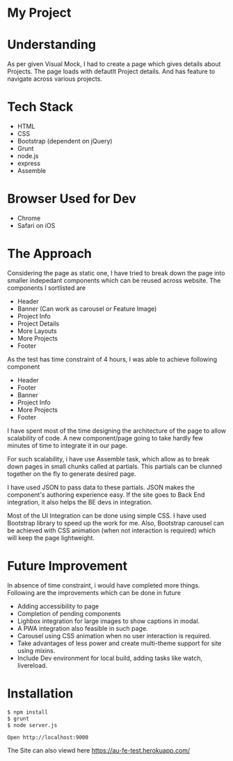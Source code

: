 # My Project

# Understanding 
As per given Visual Mock, I had to create a page which gives details about Projects. The page loads with defautlt Project details. And has feature to navigate across various projects.

# Tech Stack
 - HTML
 - CSS
 - Bootstrap (dependent on jQuery)
 - Grunt
 - node.js
 - express
 - Assemble

# Browser Used for Dev
  - Chrome
  - Safari on iOS
 
# The Approach
Considering the page as static one, I have tried to break down the page into smaller indepedant components which can be reused across website. The components I sortlisted are
- Header
- Banner (Can work as carousel or Feature Image)
- Project Info
- Project Details
- More Layouts
- More Projects
- Footer

As the test has time constraint of 4 hours, I was able to achieve following component
- Header
- Footer
- Banner
- Project Info
- More Projects
- Footer

I have spent most of the time designing the architecture of the page to allow scalability of code. A new component/page going to take hardly few minutes of time to integrate it in our page.

For such scalability, i have use Assemble task, which allow as to break down pages in small chunks called at partials. This partials can be clunned together on the fly to generate desired page.

I have used JSON to pass data to these partials. JSON makes the component's authoring experience easy. If the site goes to Back End integration, it also helps the BE devs in integration.

Most of the UI Integration can be done using simple CSS. I have used Bootstrap library to speed up the work for me. Also, Bootstrap carousel can be achieved with CSS animation (when not interaction is required) which will keep the page lightweight.

# Future Improvement
In absence of time constraint, i would have completed more things. Following are the improvements which can be done in future

- Adding accessibility to page
- Completion of pending components
- Lighbox integration for large images to show captions in modal. 
- A PWA integration also feasible in such page.
- Carousel using CSS animation when no user interaction is required.
- Take advantages of less power and create multi-theme support for site using mixins.
- Include Dev environment for local build, adding tasks like watch, livereload.

# Installation
```sh
$ npm install
$ grunt
$ node server.js
```
```
Open http://localhost:9000
```
The Site can also viewd here
https://au-fe-test.herokuapp.com/
